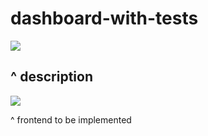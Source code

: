 # dashboard-with-tests

![](https://i.imgur.com/3q11DcZ.png)

## ^ description 

![](https://i.imgur.com/d6xDBhL.png)

^ frontend to be implemented
